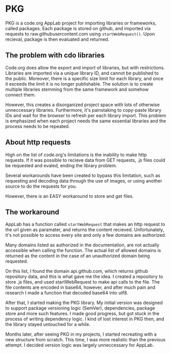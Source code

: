 # PKG

PKG is a code.org AppLab project for importing libraries or frameworks, called packages. Each package is stored on github, and imported via requests to raw.githubusercontent.com using ```startWebRequest()```. Upon recieval, package is then evaluated and returned.

## The problem with cdo libraries

Code.org does allow the export and import of libraries, but with restrictions. Libraries are imported via a unique library ID, and cannot be published to the public. Moreover, there is a specific size limit for each library, and once it exceeds the limit it is no longer publishable. The solution is to create multiple libraries stemming from the same framework and somehow connect them.

However, this creates a disorganized project space with lots of otherwise unneccessary libraries. Furthermore, it's painstaking to copy-paste library IDs and wait for the browser to refresh per each library import. This problem is emphasized when each project needs the same essential libraries and the process needs to be repeated.

## About http requests

High on the list of code.org's limitations is the inability to make http requests. If it was possible to recieve data from GET requests, .js files could be requested and evaled, ending the library problem.

Several workarounds have been created to bypass this limitation, such as requesting and decoding data through the use of images, or using another source to do the requests for you.

However, there is an EASY workaround to store and get files.

## The workaround

AppLab has a function called ```startWebRequest``` that makes an http request to the url given as paramater, and returns the content recieved. Unfortunately, it's not possible to access every site and only a few domains are authorized.

Many domains listed as authorized in the documentation, are not actually accessible when calling the function. The actual list of allowed domains is returned as the content in the case of an unauthorized domain being requested.


On this list, I found the domain api.github.com, which returns github repository data, and this is what gave me the idea. I created a repository to store .js files, and used startWebRequest to make api calls to the file. The file contents are encoded in base64, however, and after much pain and research I made a function that decoded base64 into utf8.

After that, I started making the PKG library. My initial version was designed to support package versioning logic (SemVer), dependencies, package store and more such features. I made good progress, but got stuck in the process of writing dependency logic. I kind of lost interest in PKG then, and the library stayed untouched for a while.

Months later, after seeing PKG in my projects, I started recreating with a new structure from scratch. This time, I was more realistic than the previous attempt. I decided version logic was largely unneccessary for AppLab. 
